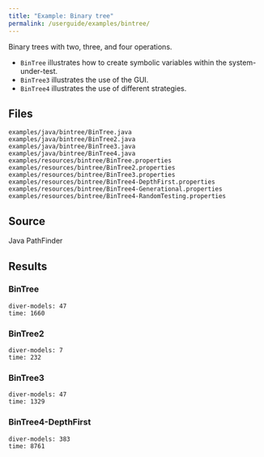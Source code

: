 ```yaml
---
title: "Example: Binary tree"
permalink: /userguide/examples/bintree/
---
```


Binary trees with two, three, and four operations.

- ``BinTree`` illustrates how to create symbolic variables within the system-under-test.
- ``BinTree3`` illustrates the use of the GUI.
- ``BinTree4`` illustrates the use of different strategies.

## Files
~~~
examples/java/bintree/BinTree.java
examples/java/bintree/BinTree2.java
examples/java/bintree/BinTree3.java
examples/java/bintree/BinTree4.java
examples/resources/bintree/BinTree.properties
examples/resources/bintree/BinTree2.properties
examples/resources/bintree/BinTree3.properties
examples/resources/bintree/BinTree4-DepthFirst.properties
examples/resources/bintree/BinTree4-Generational.properties
examples/resources/bintree/BinTree4-RandomTesting.properties
~~~

## Source

Java PathFinder

## Results

### BinTree

~~~
diver-models: 47
time: 1660
~~~

### BinTree2

~~~
diver-models: 7
time: 232
~~~

### BinTree3

~~~
diver-models: 47
time: 1329
~~~

### BinTree4-DepthFirst

~~~
diver-models: 383
time: 8761
~~~

